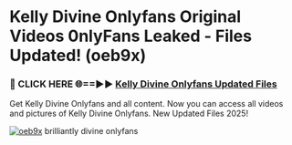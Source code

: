 # Kelly Divine Onlyfans Original Videos 0nlyFans Leaked - Files Updated! (oeb9x)

<h3>🔴 CLICK HERE 🌐==►► <a href="https://tinyurl.com/4seja8ks" rel="nofollow">Kelly Divine Onlyfans Updated Files</a></h3>

Get Kelly Divine Onlyfans and all content. Now you can access all videos and pictures of Kelly Divine Onlyfans. New Updated Files 2025!

[![oeb9x](https://i.imgur.com/EWjZXRe.gif)](https://tinyurl.com/4seja8ks)
brilliantly divine onlyfans